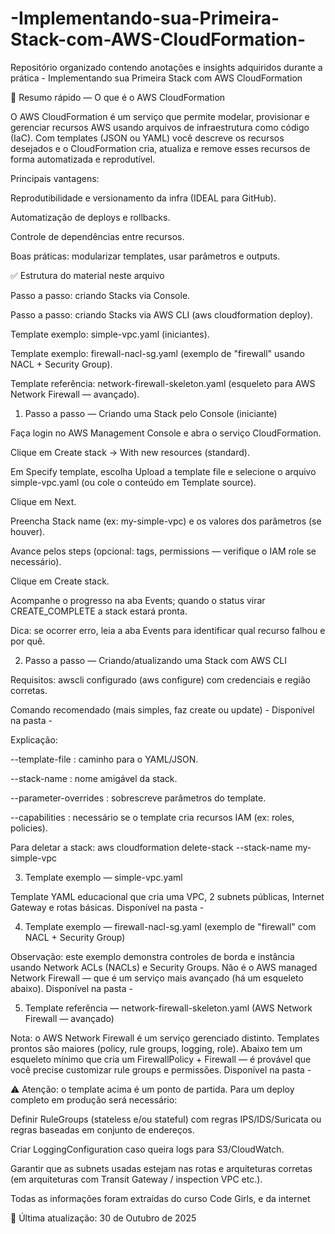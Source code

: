 # -Implementando-sua-Primeira-Stack-com-AWS-CloudFormation-
Repositório organizado contendo anotações e insights adquiridos durante a prática - Implementando sua Primeira Stack com AWS CloudFormation

🚀 Resumo rápido — O que é o AWS CloudFormation

O AWS CloudFormation é um serviço que permite modelar, provisionar e gerenciar recursos AWS usando arquivos de infraestrutura como código (IaC). Com templates (JSON ou YAML) você descreve os recursos desejados e o CloudFormation cria, atualiza e remove esses recursos de forma automatizada e reprodutível.

Principais vantagens:

Reprodutibilidade e versionamento da infra (IDEAL para GitHub).

Automatização de deploys e rollbacks.

Controle de dependências entre recursos.

Boas práticas: modularizar templates, usar parâmetros e outputs.

✅ Estrutura do material neste arquivo

Passo a passo: criando Stacks via Console.

Passo a passo: criando Stacks via AWS CLI (aws cloudformation deploy).

Template exemplo: simple-vpc.yaml (iniciantes).

Template exemplo: firewall-nacl-sg.yaml (exemplo de "firewall" usando NACL + Security Group).

Template referência: network-firewall-skeleton.yaml (esqueleto para AWS Network Firewall — avançado).

1) Passo a passo — Criando uma Stack pelo Console (iniciante)

Faça login no AWS Management Console e abra o serviço CloudFormation.

Clique em Create stack → With new resources (standard).

Em Specify template, escolha Upload a template file e selecione o arquivo simple-vpc.yaml (ou cole o conteúdo em Template source).

Clique em Next.

Preencha Stack name (ex: my-simple-vpc) e os valores dos parâmetros (se houver).

Avance pelos steps (opcional: tags, permissions — verifique o IAM role se necessário).

Clique em Create stack.

Acompanhe o progresso na aba Events; quando o status virar CREATE_COMPLETE a stack estará pronta.

Dica: se ocorrer erro, leia a aba Events para identificar qual recurso falhou e por quê.

2) Passo a passo — Criando/atualizando uma Stack com AWS CLI

Requisitos: awscli configurado (aws configure) com credenciais e região corretas.

Comando recomendado (mais simples, faz create ou update) - Disponível na pasta - 

Explicação:

--template-file : caminho para o YAML/JSON.

--stack-name : nome amigável da stack.

--parameter-overrides : sobrescreve parâmetros do template.

--capabilities : necessário se o template cria recursos IAM (ex: roles, policies).

Para deletar a stack:
aws cloudformation delete-stack --stack-name my-simple-vpc

3) Template exemplo — simple-vpc.yaml

Template YAML educacional que cria uma VPC, 2 subnets públicas, Internet Gateway e rotas básicas. Disponível na pasta - 

4) Template exemplo — firewall-nacl-sg.yaml (exemplo de "firewall" com NACL + Security Group)

Observação: este exemplo demonstra controles de borda e instância usando Network ACLs (NACLs) e Security Groups. Não é o AWS managed Network Firewall — que é um serviço mais avançado (há um esqueleto abaixo). Disponível na pasta - 

5) Template referência — network-firewall-skeleton.yaml (AWS Network Firewall — avançado)

Nota: o AWS Network Firewall é um serviço gerenciado distinto. Templates prontos são maiores (policy, rule groups, logging, role). Abaixo tem um esqueleto mínimo que cria um FirewallPolicy + Firewall — é provável que você precise customizar rule groups e permissões. Disponível na pasta - 

⚠️ Atenção: o template acima é um ponto de partida. Para um deploy completo em produção será necessário:

Definir RuleGroups (stateless e/ou stateful) com regras IPS/IDS/Suricata ou regras baseadas em conjunto de endereços.

Criar LoggingConfiguration caso queira logs para S3/CloudWatch.

Garantir que as subnets usadas estejam nas rotas e arquiteturas corretas (em arquiteturas com Transit Gateway / inspection VPC etc.).

Todas as informações foram extraídas do curso Code Girls, e da internet

📅 Última atualização: 30 de Outubro de 2025
